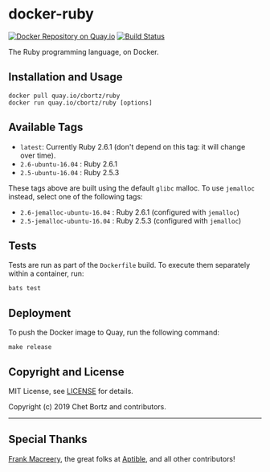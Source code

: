 # docker-ruby

[![Docker Repository on Quay.io](https://quay.io/repository/cbortz/ruby/status)](https://quay.io/repository/cbortz/ruby)
[![Build Status](https://travis-ci.org/cbortz/docker-ruby.svg?branch=master)](https://travis-ci.org/cbortz/docker-ruby)

The Ruby programming language, on Docker.

## Installation and Usage

    docker pull quay.io/cbortz/ruby
    docker run quay.io/cbortz/ruby [options]

## Available Tags

* `latest`: Currently Ruby 2.6.1 (don't depend on this tag: it will change over time).
* `2.6-ubuntu-16.04`          :   Ruby 2.6.1
* `2.5-ubuntu-16.04`          :   Ruby 2.5.3

These tags above are built using the default `glibc` malloc. To use `jemalloc` instead, select one of the following tags:

* `2.6-jemalloc-ubuntu-16.04` :   Ruby 2.6.1 (configured with `jemalloc`)
* `2.5-jemalloc-ubuntu-16.04` :   Ruby 2.5.3 (configured with `jemalloc`)


## Tests

Tests are run as part of the `Dockerfile` build. To execute them separately within a container, run:

    bats test

## Deployment

To push the Docker image to Quay, run the following command:

    make release

## Copyright and License

MIT License, see [LICENSE](LICENSE.md) for details.

Copyright (c) 2019 Chet Bortz and contributors.

---

## Special Thanks

[Frank Macreery](https://github.com/fancyremarker), the great folks at [Aptible](https://www.aptible.com), and all other contributors!

